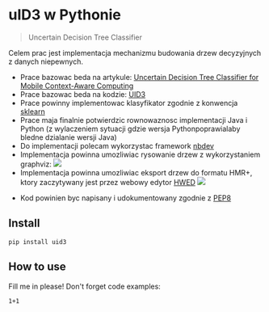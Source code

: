 # uID3 w Pythonie
> Uncertain Decision Tree Classifier


Celem prac jest implementacja mechanizmu budowania drzew decyzyjnych z danych niepewnych.
  * Prace bazowac beda na artykule: [Uncertain Decision Tree Classifier for Mobile Context-Aware Computing](https://link.springer.com/chapter/10.1007/978-3-319-91262-2_25)
  * Prace bazowac beda na kodzie: [UID3](https://github.com/sbobek/udt)
  * Prace powinny implementowac klasyfikator zgodnie z konwencja [sklearn](https://scikit-learn.org/stable/modules/generated/sklearn.base.BaseEstimator.html)
  * Prace maja finalnie potwierdzic rownowaznosc implementacji Java i Python (z wylaczeniem sytuacji gdzie wersja Pythonpoprawialaby bledne dzialanie wersji Java)
  * Do implementacji polecam wykorzystac framework [nbdev](https://nbdev.fast.ai/)
  * Implementacja powinna umozliwiac rysowanie drzew z wykorzystaniem graphviz:
  ![](../tree.png)
  * Implementacja powinna umozliwiac eksport drzew do formatu HMR+, ktory zaczytywany jest przez webowy edytor [HWED](https://heartdroid.re/hwed/)
  ![](../hmrp.png)
  - Kod powinien byc napisany i udokumentowany zgodnie z [PEP8](https://www.python.org/dev/peps/pep-0008/)
  


## Install

`pip install uid3`

## How to use

Fill me in please! Don't forget code examples:

```
1+1
```
